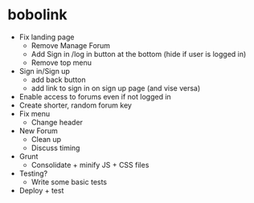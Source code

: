 # bobolink

- Fix landing page
  - Remove Manage Forum
  - Add Sign in /log in button at the bottom (hide if user is logged in)
  - Remove top menu
- Sign in/Sign up
  - add back button
  - add link to sign in on sign up page (and vise versa)
- Enable access to forums even if not logged in
- Create shorter, random forum key
- Fix menu
  - Change header
- New Forum 
  - Clean up
  - Discuss timing
- Grunt
  - Consolidate + minify JS + CSS files
- Testing?
  - Write some basic tests
- Deploy + test